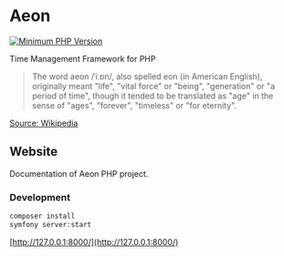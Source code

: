 # Aeon

[![Minimum PHP Version](https://img.shields.io/badge/php-%3E%3D%207.4-8892BF.svg)](https://php.net/)

Time Management Framework for PHP

> The word aeon /ˈiːɒn/, also spelled eon (in American English), originally meant "life", "vital force" or "being", 
> "generation" or "a period of time", though it tended to be translated as "age" in the sense of "ages", "forever", 
> "timeless" or "for eternity".

[Source: Wikipedia](https://en.wikipedia.org/wiki/Aeon) 

## Website

Documentation of Aeon PHP project. 

### Development 

```php
composer install
symfony server:start
```

[http://127.0.0.1:8000/](http://127.0.0.1:8000/)